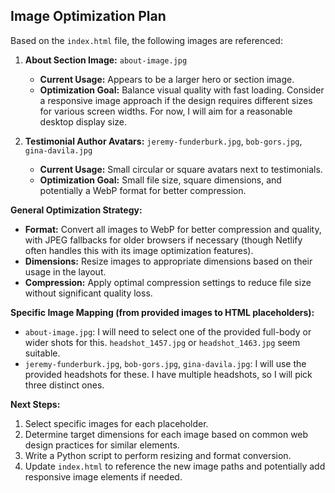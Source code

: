## Image Optimization Plan

Based on the `index.html` file, the following images are referenced:

1.  **About Section Image:** `about-image.jpg`
    *   **Current Usage:** Appears to be a larger hero or section image.
    *   **Optimization Goal:** Balance visual quality with fast loading. Consider a responsive image approach if the design requires different sizes for various screen widths. For now, I will aim for a reasonable desktop display size.

2.  **Testimonial Author Avatars:** `jeremy-funderburk.jpg`, `bob-gors.jpg`, `gina-davila.jpg`
    *   **Current Usage:** Small circular or square avatars next to testimonials.
    *   **Optimization Goal:** Small file size, square dimensions, and potentially a WebP format for better compression.

**General Optimization Strategy:**
*   **Format:** Convert all images to WebP for better compression and quality, with JPEG fallbacks for older browsers if necessary (though Netlify often handles this with its image optimization features).
*   **Dimensions:** Resize images to appropriate dimensions based on their usage in the layout.
*   **Compression:** Apply optimal compression settings to reduce file size without significant quality loss.

**Specific Image Mapping (from provided images to HTML placeholders):**

*   `about-image.jpg`: I will need to select one of the provided full-body or wider shots for this. `headshot_1457.jpg` or `headshot_1463.jpg` seem suitable.
*   `jeremy-funderburk.jpg`, `bob-gors.jpg`, `gina-davila.jpg`: I will use the provided headshots for these. I have multiple headshots, so I will pick three distinct ones.

**Next Steps:**
1.  Select specific images for each placeholder.
2.  Determine target dimensions for each image based on common web design practices for similar elements.
3.  Write a Python script to perform resizing and format conversion.
4.  Update `index.html` to reference the new image paths and potentially add responsive image elements if needed.


